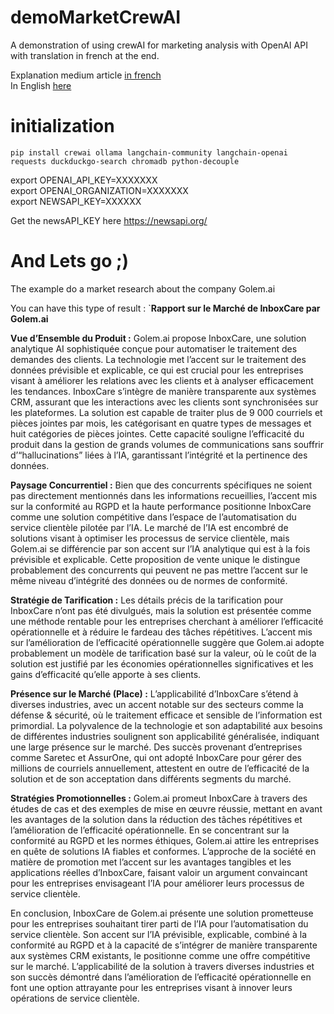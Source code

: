 # demoMarketCrewAI
A demonstration of using crewAI for marketing analysis with OpenAI API with translation in french at the end.

Explanation medium article [in french](https://medium.com/@benjamin.de-almeida/recruter-une-%C3%A9quipe-de-llm-09aaf7d8ef95)  
In English [here]( https://medium.com/@benjamin.de-almeida/recruit-a-llm-team-886eb002c1e1)  

# initialization
`pip install crewai ollama langchain-community langchain-openai requests duckduckgo-search chromadb python-decouple`

export OPENAI_API_KEY=XXXXXXX   
export OPENAI_ORGANIZATION=XXXXXXX  
export NEWSAPI_KEY=XXXXXX

Get the newsAPI_KEY here https://newsapi.org/

# And Lets go ;) 

The example do a market research about the company Golem.ai

You can have this type of result : 
`**Rapport sur le Marché de InboxCare par Golem.ai**

**Vue d’Ensemble du Produit :**
Golem.ai propose InboxCare, une solution analytique AI sophistiquée 
conçue pour automatiser le traitement des demandes des clients. 
La technologie met l’accent sur le traitement des données prévisible 
et explicable, ce qui est crucial pour les entreprises visant à 
améliorer les relations avec les clients et à analyser efficacement 
les tendances. InboxCare s’intègre de manière transparente aux systèmes 
CRM, assurant que les interactions avec les clients sont synchronisées 
sur les plateformes. 
La solution est capable de traiter plus de 9 000 courriels et pièces jointes 
par mois, les catégorisant en quatre types de messages et huit catégories 
de pièces jointes. Cette capacité souligne l’efficacité du produit dans 
la gestion de grands volumes de communications sans souffrir 
d’“hallucinations” liées à l’IA, garantissant l’intégrité et 
la pertinence des données.

**Paysage Concurrentiel :**
Bien que des concurrents spécifiques ne soient pas directement mentionnés 
dans les informations recueillies, l’accent mis sur la conformité au RGPD 
et la haute performance positionne InboxCare comme une solution compétitive 
dans l’espace de l’automatisation du service clientèle pilotée par l’IA. 
Le marché de l’IA est encombré de solutions visant à optimiser les processus 
de service clientèle, mais Golem.ai se différencie par son accent sur 
l’IA analytique qui est à la fois prévisible et explicable. 
Cette proposition de vente unique le distingue probablement 
des concurrents qui peuvent ne pas mettre l’accent sur le même niveau 
d’intégrité des données ou de normes de conformité.

**Stratégie de Tarification :**
Les détails précis de la tarification pour InboxCare n’ont pas été divulgués,
 mais la solution est présentée comme une méthode rentable pour 
les entreprises cherchant à améliorer l’efficacité opérationnelle 
et à réduire le fardeau des tâches répétitives. L’accent mis sur 
l’amélioration de l’efficacité opérationnelle suggère que Golem.ai 
adopte probablement un modèle de tarification basé sur la valeur, 
où le coût de la solution est justifié par les économies 
opérationnelles significatives et les gains d’efficacité qu’elle 
apporte à ses clients.

**Présence sur le Marché (Place) :**
L’applicabilité d’InboxCare s’étend à diverses industries, 
avec un accent notable sur des secteurs comme la défense & sécurité,
où le traitement efficace et sensible de l’information est primordial. 
La polyvalence de la technologie et son adaptabilité aux besoins 
de différentes industries soulignent son applicabilité généralisée, 
indiquant une large présence sur le marché. Des succès provenant 
d’entreprises comme Saretec et AssurOne, qui ont adopté InboxCare 
pour gérer des millions de courriels annuellement, attestent en outre 
de l’efficacité de la solution et de son acceptation dans différents 
segments du marché.

**Stratégies Promotionnelles :**
Golem.ai promeut InboxCare à travers des études de cas et des exemples 
de mise en œuvre réussie, mettant en avant les avantages de la solution 
dans la réduction des tâches répétitives et l’amélioration de l’efficacité 
opérationnelle. En se concentrant sur la conformité au RGPD et les 
normes éthiques, Golem.ai attire les entreprises en quête de solutions 
IA fiables et conformes. L’approche de la société en matière de 
promotion met l’accent sur les avantages tangibles et les applications 
réelles d’InboxCare, faisant valoir un argument convaincant pour les 
entreprises envisageant l’IA pour améliorer leurs processus de service 
clientèle.

En conclusion, InboxCare de Golem.ai présente une solution prometteuse 
pour les entreprises souhaitant tirer parti de l’IA pour l’automatisation
du service clientèle. Son accent sur l’IA prévisible, explicable, 
combiné à la conformité au RGPD et à la capacité de s’intégrer de manière
transparente aux systèmes CRM existants, le positionne comme une offre 
compétitive sur le marché. L’applicabilité de la solution à travers diverses
 industries et son succès démontré dans l’amélioration de l’efficacité 
opérationnelle en font une option attrayante pour les entreprises visant 
à innover leurs opérations de service clientèle.
